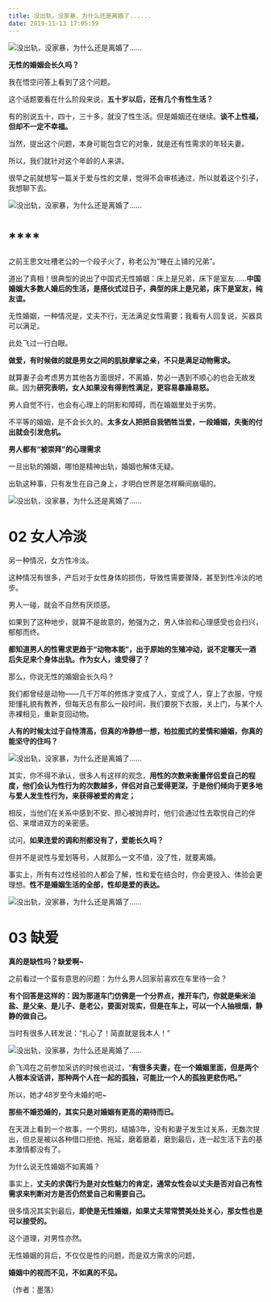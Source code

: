 ```yaml
---
title: 没出轨，没家暴，为什么还是离婚了......
date: 2019-11-13 17:05:59
---
```

![没出轨，没家暴，为什么还是离婚了......](http://p1.pstatp.com/large/dfic-imagehandler/09b58843-f290-45dc-b6b2-5cfd7a033ed5)
 


 **无性的婚姻会长久吗？**

 我在悟空问答上看到了这个问题。

 这个话题要看在什么阶段来说，**五十岁以后，还有几个有性生活？**

 有的别说五十，四十，三十多，就没了性生活。但是婚姻还在继续。**谈不上性福，但却不一定不幸福。**

 当然，提出这个问题，本身可能包含它的对象，就是还有性需求的年轻夫妻。

 所以，我们就针对这个年龄的人来讲。

 很早之前就想写一篇关于爱与性的文章，觉得不会审核通过，所以就着这个引子，我想聊下去。

![没出轨，没家暴，为什么还是离婚了......](http://p1.pstatp.com/large/pgc-image/06417f5390f140b4b783c6b4f8c8415b)
 


# ****

 

 之前王思文吐槽老公的一个段子火了，称老公为“睡在上铺的兄弟”。

 道出了真相！很典型的说出了中国式无性婚姻：床上是兄弟，床下是室友......**中国婚姻大多数人婚后的生活，是搭伙式过日子，典型的床上是兄弟，床下是室友，纯友谊。**

 无性婚姻，一种情况是，丈夫不行，无法满足女性需要；我看有人回复说，买器具可以满足。

 此处飞过一行白眼。

 **做爱，有时候做的就是男女之间的肌肤摩挲之亲，不只是满足动物需求。**

 就算妻子会考虑男方其他各方面很好，不离婚，势必一遇到不顺心的也会无故发飙。因为**研究表明，女人如果没有得到性满足，更容易暴躁易怒。**

 男人自觉不行，也会有心理上的阴影和障碍，而在婚姻里处于劣势。

 不平等的婚姻，是不会长久的。**太多女人把把自我牺牲当爱，一段婚姻，失衡的付出就会引发危机。**

 **男人都有“被崇拜”的心理需求**

 一旦出轨的婚姻，哪怕是精神出轨，婚姻也解体无疑。

 出轨这种事，只有发生在自己身上，才明白世界是怎样瞬间崩塌的。

![没出轨，没家暴，为什么还是离婚了......](http://p1.pstatp.com/large/dfic-imagehandler/7f5d707a-2396-4b40-a686-8983dd72d528)
 


# 02 女人冷淡

 另一种情况，女方性冷淡。

 这种情况有很多，产后对于女性身体的损伤，导致性需要骤降，甚至到性冷淡的地步。

 男人一碰，就会不自然有厌烦感。

 如果到了这种地步，就算不是故意的，勉强为之，男人体验和心理感受也会扫兴，郁郁而终。

 **都知道男人的性需求更趋于“动物本能”，出于原始的生殖冲动，说不定哪天一酒后失足来个身体出轨。作为女人，谁受得了？**

 那么，你说无性的婚姻会长久吗？

 我们都曾经是动物——几千万年的修炼才变成了人，变成了人，穿上了衣服，守规矩懂礼貌有教养，但每天总有那么一段时间，我们要脱下衣服，关上门，与某个人赤裸相见，重新变回动物。

 **人有的时候太过于自恃清高，但真的冷静想一想，柏拉图式的爱情和婚姻，你真的能坚守的住吗？**

![没出轨，没家暴，为什么还是离婚了......](http://p3.pstatp.com/large/pgc-image/62acb52995d0408f88967a4b36f47e64)
 


 

 其实，你不得不承认，很多人有这样的观念，**用性的次数来衡量伴侣爱自己的程度，他们会认为性行为的次数越多，伴侣对自己爱得更深，于是他们倾向于更多地与爱人发生性行为，来获得被爱的肯定；**

 相反，当他们在关系中感到不安、担心被抛弃时，他们会通过性去取悦自己的伴侣、来增进双方的亲密感。

 试问，**如果连爱的调和剂都没有了，爱能长久吗？**

 但并不是说性与爱划等号，人就那么一文不值，没了性，就要离婚。

 事实上，所有有过性经验的人都会了解，性和爱在结合时，你会更投入、体验会更理想。**性不是婚姻生活的全部，性却是爱的表达。**

![没出轨，没家暴，为什么还是离婚了......](http://p1.pstatp.com/large/pgc-image/6142b1a0191141838f9601531f8bc002)
 


 

# 03 缺爱

 **真的是缺性吗？缺爱啊~**

 之前看过一个蛮有意思的问题：为什么男人回家前喜欢在车里待一会？

 **有个回答是这样的：因为那道车门仿佛是一个分界点，推开车门，你就是柴米油盐、是父亲、是儿子、是老公，要面对现实，但是在车上，可以一个人抽根烟，静静的做自己。**

 当时有很多人转发说：“扎心了！简直就是我本人！”

![没出轨，没家暴，为什么还是离婚了......](http://p1.pstatp.com/large/pgc-image/cc8dc77f4b6a45aeb64f2955408e300c)
 


 俞飞鸿在之前参加采访的时候也说过，“**有很多夫妻，在一个婚姻里面，但是两个人根本没话讲，那种两个人在一起的孤独，可能比一个人的孤独更悲伤吧。”**

 所以，她才48岁至今未婚的吧~

 **那些不婚恐婚的，其实只是对婚姻有更高的期待而已。**

 在天涯上看到一个故事，一个男的，结婚3年，没有和妻子发生过关系，无数次提出，但总是被以各种借口拒绝、拖延，磨着磨着，磨到最后，连一起生活下去的基本激情都没有了。

 为什么说无性婚姻不如离婚？

 事实上，**丈夫的求偶行为是对女性魅力的肯定，通常女性会以丈夫是否对自己有性需求来判断对方是否仍然爱自己和需要自己。**

 很多情况其实到最后，**即使是无性婚姻，如果丈夫常常赞美处处关心，那女性也是可以接受的。**

 这个道理，对男性亦然。

 无性婚姻的背后，不仅仅是性的问题，而是双方需求的问题，

 **婚姻中的视而不见，不如真的不见。**

 （作者：墨落）
